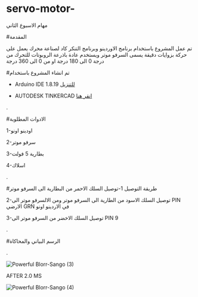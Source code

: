 # servo-motor-

مهام الاسبوع الثاني 


#المقدمة

تم عمل المشروع باستخدام برنامج الاوردينو وبرنامج التنكر كاد لصناعة محرك يعمل على حركة بزوايات دقيقة يسمى السرفو موتر ويستخدم عادة باذرعة الروبوتات للتحرك من درجة 0 الى 180 درجة او من 0 الى 360 درجة  












#تم انشاء المشروع باستخدام


* Arduino IDE 1.8.19 [للتنزيل](https://www.arduino.cc/en/software)



* AUTODESK TINKERCAD [انقر هنا](https://www.tinkercad.com/)



.





#الادوات المطلوبة

1-اودينو اونو

2-سرفو موتر

3-بطارية 5 فولت

4-اسلاك





.




#طريقة التوصيل
1-توصيل السلك الاحمر من البطارية الى السرفو موتر 

2-توصيل السلك الاسود من الطارية الى السرفو موتر ومن الالسرفو موتر الى PIN الارضي GRN في الاردينو اونو

3-توصيل السلك الاخضر من السرفو موتر الى PIN 9



.






#الرسم البياني والمحاكاة


.



![Powerful Blorr-Sango (3)](https://user-images.githubusercontent.com/109243989/179120601-ea58e642-6070-4107-af1e-417b5e145e55.png)


AFTER 2.0 MS

![Powerful Blorr-Sango (4)](https://user-images.githubusercontent.com/109243989/179120731-16ad697c-a20f-4f6a-8fe0-e2bd42842e7e.png)




